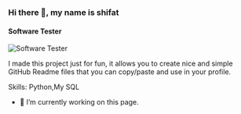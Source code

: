 ### Hi there 👋, my name is shifat
#### Software Tester
![Software Tester]([img]https://i.ibb.co/WVwqJPB/1000-F-196039475-6-Mb-F6o-Ss-JJIQd-Sk-S5s-BUl52-Jfv-YVSe-NP.jpg[/img])

I made this project just for fun, it allows you to create nice and simple GitHub Readme files that you can copy/paste and use in your profile.

Skills: Python,My SQL

- 🔭 I’m currently working on this page. 






